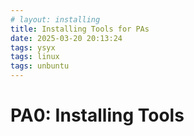 ```yaml
---
# layout: installing
title: Installing Tools for PAs
date: 2025-03-20 20:13:24
tags: ysyx
tags: linux
tags: unbuntu
---
```

# PA0: Installing Tools
